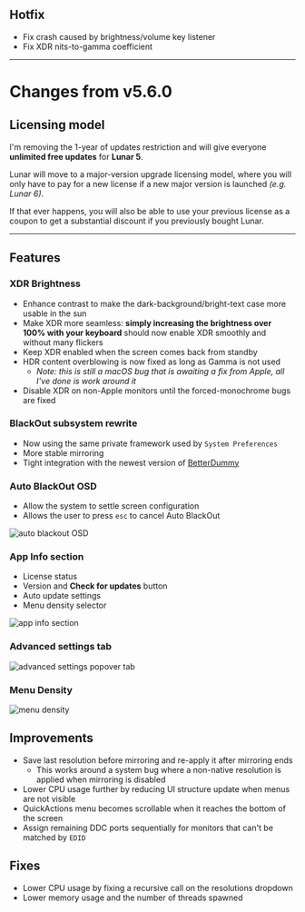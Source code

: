 ## Hotfix

* Fix crash caused by brightness/volume key listener
* Fix XDR nits-to-gamma coefficient

----

# Changes from v5.6.0

## Licensing model

I'm removing the 1-year of updates restriction and will give everyone **unlimited free updates** for **Lunar 5**.

Lunar will move to a major-version upgrade licensing model, where you will only have to pay for a new license if a new major version is launched *(e.g. Lunar 6)*.

If that ever happens, you will also be able to use your previous license as a coupon to get a substantial discount if you previously bought Lunar.


----

## Features

### XDR Brightness

* Enhance contrast to make the dark-background/bright-text case more usable in the sun
* Make XDR more seamless: **simply increasing the brightness over 100% with your keyboard** should now enable XDR smoothly and without many flickers
* Keep XDR enabled when the screen comes back from standby
* HDR content overblowing is now fixed as long as Gamma is not used
    * *Note: this is still a macOS bug that is awaiting a fix from Apple, all I've done is work around it*
* Disable XDR on non-Apple monitors until the forced-monochrome bugs are fixed

### BlackOut subsystem rewrite

* Now using the same private framework used by `System Preferences`
* More stable mirroring
* Tight integration with the newest version of [BetterDummy](https://github.com/waydabber/BetterDummy/releases/tag/v1.1.10-beta)

### Auto BlackOut OSD

* Allow the system to settle screen configuration
* Allows the user to press `esc` to cancel Auto BlackOut

![auto blackout OSD](https://files.lunar.fyi/auto-blackout-osd.png)

### App Info section

* License status
* Version and **Check for updates** button
* Auto update settings
* Menu density selector

![app info section](https://files.lunar.fyi/app-info-section.png)

### Advanced settings tab

![advanced settings popover tab](https://files.lunar.fyi/advanced-settings-tab-popover.png)

### Menu Density

![menu density](https://files.lunar.fyi/menu-density-demo.png)


## Improvements

* Save last resolution before mirroring and re-apply it after mirroring ends
    * This works around a system bug where a non-native resolution is applied when mirroring is disabled
* Lower CPU usage further by reducing UI structure update when menus are not visible
* QuickActions menu becomes scrollable when it reaches the bottom of the screen
* Assign remaining DDC ports sequentially for monitors that can't be matched by `EDID`

## Fixes

* Lower CPU usage by fixing a recursive call on the resolutions dropdown
* Lower memory usage and the number of threads spawned
